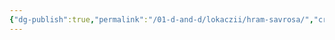 ```yaml
---
{"dg-publish":true,"permalink":"/01-d-and-d/lokaczii/hram-savrosa/","created":"2024-11-09T09:06:49.854+03:00","updated":"2023-12-26T14:49:00.333+03:00"}
---
```


